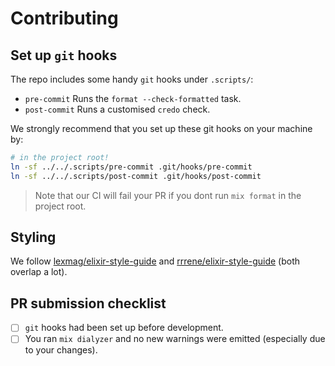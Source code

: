 # Contributing

## Set up `git` hooks

The repo includes some handy `git` hooks under `.scripts/`:

* `pre-commit` Runs the `format --check-formatted` task.
* `post-commit` Runs a customised `credo` check.

We strongly recommend that you set up these git hooks on your machine by:
```sh
# in the project root!
ln -sf ../../.scripts/pre-commit .git/hooks/pre-commit
ln -sf ../../.scripts/post-commit .git/hooks/post-commit
```

> Note that our CI will fail your PR if you dont run `mix format` in the project
> root.

## Styling

We follow
[lexmag/elixir-style-guide](https://github.com/lexmag/elixir-style-guide) and
[rrrene/elixir-style-guide](https://github.com/rrrene/elixir-style-guide) (both
overlap a lot).

## PR submission checklist

* [ ] `git` hooks had been set up before development.
* [ ] You ran `mix dialyzer` and no new warnings were emitted (especially due to
      your changes).
